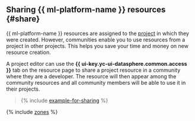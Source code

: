 ## Sharing {{ ml-platform-name }} resources {#share}

{{ ml-platform-name }} resources are assigned to the [project](../../datasphere/concepts/project.md) in which they were created. However, communities enable you to use resources from a project in other projects. This helps you save your time and money on new resource creation.

A project editor can use the **{{ ui-key.yc-ui-datasphere.common.access }}** tab on the resource page to share a project resource in a community where they are a developer. The resource will then appear among the community resources and all community members will be able to use it in their projects.

> {% include [example-for-sharing](../../_includes/datasphere/roles-for-sharing-example.md) %}

{% include [zones](../../_includes/datasphere/zones.md) %}
